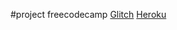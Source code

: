 #project freecodecamp
[Glitch](https://tomnyson-time-api.glitch.me/)
[Heroku](https://tomnyson-time-api.glitch.me/)
